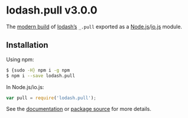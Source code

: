 # lodash.pull v3.0.0

The [modern build](https://github.com/lodash/lodash/wiki/Build-Differences) of [lodash’s](https://lodash.com/) `_.pull` exported as a [Node.js](http://nodejs.org/)/[io.js](https://iojs.org/) module.

## Installation

Using npm:

```bash
$ {sudo -H} npm i -g npm
$ npm i --save lodash.pull
```

In Node.js/io.js:

```js
var pull = require('lodash.pull');
```

See the [documentation](https://lodash.com/docs#pull) or [package source](https://github.com/lodash/lodash/blob/3.0.0-npm-packages/lodash.pull) for more details.
